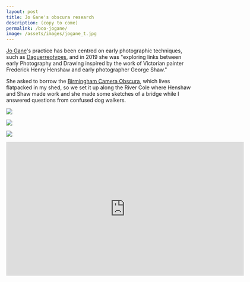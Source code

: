 ```yaml
---
layout: post
title: Jo Gane's obscura research
description: (copy to come)
permalink: /bco-jogane/
image: /assets/images/jogane_t.jpg
---
```


[Jo Gane](http://www.jogane.co.uk)'s practice has been centred on early photographic techniques, such as [Daguerreotypes](https://en.wikipedia.org/wiki/Daguerreotype), and in 2019 she was "exploring links between early Photography and Drawing inspired by the work of Victorian painter Frederick Henry Henshaw and early photographer George Shaw."

She asked to borrow the [Birmingham Camera Obscura](http://bhamobscura.com), which lives flatpacked in my shed, so we set it up along the River Cole where Henshaw and Shaw made work and she made some sketches of a bridge while I answered questions from confused dog walkers. 

![](http://art.peteashton.com/assets/images/jogane_bco_01.jpg)

![](http://art.peteashton.com/assets/images/jogane_bco_02.jpg)

![](http://art.peteashton.com/assets/images/jogane_bco_03.jpg)

<iframe src="https://player.vimeo.com/video/349546887" width="640" height="360" frameborder="0" allow="autoplay; fullscreen" allowfullscreen></iframe>